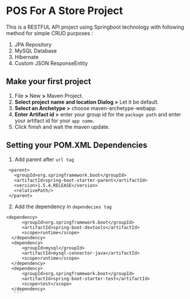 # POS For A Store Project
This is a RESTFUL API project using Springboot technology with following method for simple CRUD purposes :
1. JPA Repository
2. MySQL Database
3. Hibernate
4. Custom JSON ResponseEntity

## Make your first project
1. File **>** New **>** Maven Project.
2. **Select project name and location Dialog >** Let it be default.
3. **Select an Archetype >** choose maven-archetype-webapp.
4. **Enter Artifact id >**  enter your group id for the `package path` and enter your artifact id for your `app name`.
5. Click finish and wait the maven update.
 
 ## Setting your POM.XML Dependencies
 1. Add parent after `url tag`
 ```
  <parent>
  	<groupId>org.springframework.boot</groupId>
	<artifactId>spring-boot-starter-parent</artifactId>
 	<version>1.5.4.RELEASE</version>
  	<relativePath/>
  </parent>
  ```
 2. Add the dependency in `dependecies tag`
  ```
  <dependency>
    	<groupId>org.springframework.boot</groupId>
    	<artifactId>spring-boot-devtools</artifactId>
    	<scope>runtime</scope>
    </dependency>
    <dependency>
    	<groupId>mysql</groupId>
    	<artifactId>mysql-connector-java</artifactId>
    	<scope>runtime</scope>
    </dependency>
    <dependency>
    	<groupId>org.springframework.boot</groupId>
    	<artifactId>spring-boot-starter-test</artifactId>
    	<scope>test</scope>
    </dependency>
     ```
